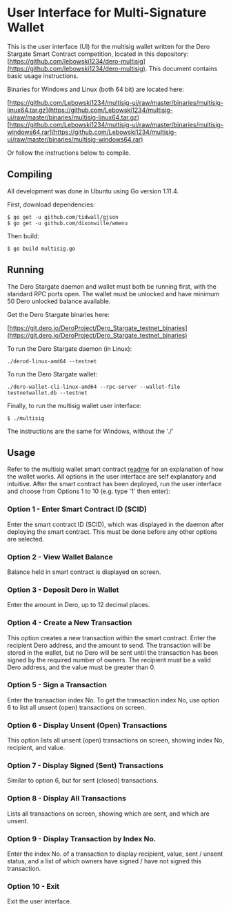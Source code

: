 # User Interface for Multi-Signature Wallet

This is the user interface (UI) for the multisig wallet written for the Dero Stargate Smart Contract competition, located in this depository: [https://github.com/lebowski1234/dero-multisig](https://github.com/lebowski1234/dero-multisig). This document contains basic usage instructions.

Binaries for Windows and Linux (both 64 bit) are located here:

[https://github.com/Lebowski1234/multisig-ui/raw/master/binaries/multisig-linux64.tar.gz](https://github.com/Lebowski1234/multisig-ui/raw/master/binaries/multisig-linux64.tar.gz)
[https://github.com/Lebowski1234/multisig-ui/raw/master/binaries/multisig-windows64.rar](https://github.com/Lebowski1234/multisig-ui/raw/master/binaries/multisig-windows64.rar)

Or follow the instructions below to compile. 


## Compiling

All development was done in Ubuntu using Go version 1.11.4.

First, download dependencies:

```
$ go get -u github.com/tidwall/gjson
$ go get -u github.com/dixonwille/wmenu
```

Then build:

```
$ go build multisig.go
```


## Running

The Dero Stargate daemon and wallet must both be running first, with the standard RPC ports open. The wallet must be unlocked and have minimum 50 Dero unlocked balance available.

Get the Dero Stargate binaries here:

[https://git.dero.io/DeroProject/Dero_Stargate_testnet_binaries](https://git.dero.io/DeroProject/Dero_Stargate_testnet_binaries)


To run the Dero Stargate daemon (in Linux):

```
./derod-linux-amd64 --testnet
```

To run the Dero Stargate wallet:

```
./dero-wallet-cli-linux-amd64 --rpc-server --wallet-file testnetwallet.db --testnet
```

Finally, to run the multisig wallet user interface:

```
$ ./multisig
```

The instructions are the same for Windows, without the './'


## Usage

Refer to the multisig wallet smart contract [readme](https://github.com/lebowski1234/dero-multisig) for an explanation of how the wallet works. All options in the user interface are self explanatory and intuitive. After the smart contract has been deployed, run the user interface and choose from Options 1 to 10 (e.g. type '1' then enter):

### Option 1 - Enter Smart Contract ID (SCID)

Enter the smart contract ID (SCID), which was displayed in the daemon after deploying the smart contract. This must be done before any other options are selected. 

### Option 2 - View Wallet Balance

Balance held in smart contract is displayed on screen.

### Option 3 - Deposit Dero in Wallet

Enter the amount in Dero, up to 12 decimal places.

### Option 4 - Create a New Transaction

This option creates a new transaction within the smart contract. Enter the recipient Dero address, and the amount to send. The transaction will be stored in the wallet, but no Dero will be sent until the transaction has been signed by the required number of owners. The recipient must be a valid Dero address, and the value must be greater than 0. 

### Option 5 - Sign a Transaction

Enter the transaction index No. To get the transaction index No, use option 6 to list all unsent (open) transactions on screen.

### Option 6 - Display Unsent (Open) Transactions

This option lists all unsent (open) transactions on screen, showing index No, recipient, and value. 

### Option 7 - Display Signed (Sent) Transactions

Similar to option 6, but for sent (closed) transactions.

### Option 8 - Display All Transactions

Lists all transactions on screen, showing which are sent, and which are unsent. 

### Option 9 - Display Transaction by Index No.

Enter the index No. of a transaction to display recipient, value, sent / unsent status, and a list of which owners have signed / have not signed this transaction. 

### Option 10 - Exit

Exit the user interface. 


